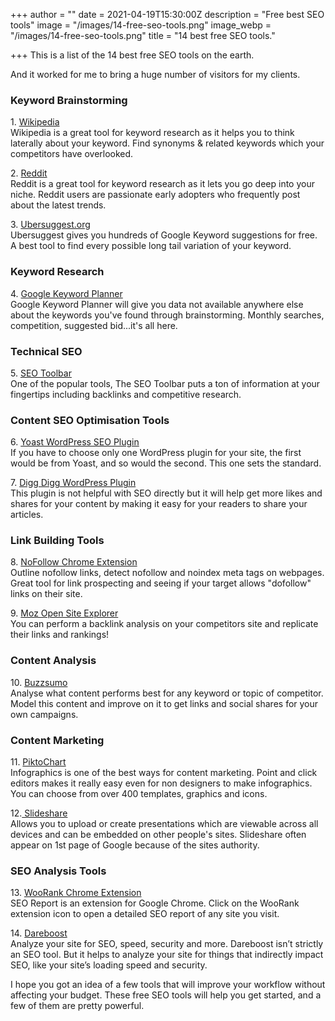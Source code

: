 +++
author = ""
date = 2021-04-19T15:30:00Z
description = "Free best SEO tools"
image = "/images/14-free-seo-tools.png"
image_webp = "/images/14-free-seo-tools.png"
title = "14 best free SEO tools."

+++
This is a list of the 14 best free SEO tools on the earth.

And it worked for me to bring a huge number of visitors for my clients.

### Keyword Brainstorming

1\. [Wikipedia](http://www.wikipedia.org)  
Wikipedia is a great tool for keyword research as it helps you to think laterally about your keyword. Find synonyms & related keywords which your competitors have overlooked.

2\. [Reddit](http://www.reddit.com/)  
Reddit is a great tool for keyword research as it lets you go deep into your niche. Reddit users are passionate early adopters who frequently post about the latest trends.

3\. [Ubersuggest.org](http://ubersuggest.org)  
Ubersuggest gives you hundreds of Google Keyword suggestions for free. A best tool to find every possible long tail variation of your keyword.

### Keyword Research

4\. [Google Keyword Planner](http://adwords.google.com/keywordplanner)  
Google Keyword Planner will give you data not available anywhere else about the keywords you've found through brainstorming. Monthly searches, competition, suggested bid...it's all here.

### Technical SEO

5\. [SEO Toolbar](http://moz.com/tools/seo-toolbar)  
One of the popular tools, The SEO Toolbar puts a ton of information at your fingertips including backlinks and competitive research.

### Content SEO Optimisation Tools

6\. [Yoast WordPress SEO Plugin](http://yoast.com/wordpress/seo/)  
If you have to choose only one WordPress plugin for your site, the first would be from Yoast, and so would the second. This one sets the standard.

7\. [Digg Digg WordPress Plugin](http://bufferapp.com/diggdigg)  
This plugin is not helpful with SEO directly but it will help get more likes and shares for your content by making it easy for your readers to share your articles.

### Link Building Tools

8\. [NoFollow Chrome Extension](https://chrome.google.com/webstore/detail/nofollow/dfogidghaigoomjdeacndafapdijmiid?hl=en)  
Outline nofollow links, detect nofollow and noindex meta tags on webpages. Great tool for link prospecting and seeing if your target allows "dofollow" links on their site.

9\. [Moz Open Site Explorer](https://moz.com/link-explorer)  
You can perform a backlink analysis on your competitors site and replicate their links and rankings!

### Content Analysis

10\. [Buzzsumo](http://buzzsumo.com/)  
Analyse what content performs best for any keyword or topic of competitor. Model this content and improve on it to get links and social shares for your own campaigns.

### Content Marketing

11\. [PiktoChart](http://piktochart.com/)  
Infographics is one of the best ways for content marketing. Point and click editors makes it really easy even for non designers to make infographics. You can choose from over 400 templates, graphics and icons.

12\.[ Slideshare](http://www.slideshare.net/)  
Allows you to upload or create presentations which are viewable across all devices and can be embedded on other people's sites. Slideshare often appear on 1st page of Google because of the sites authority.

### SEO Analysis Tools

13\. [WooRank Chrome Extension](https://chrome.google.com/webstore/detail/seo-analysis-website-revi/hlngmmdolgbdnnimbmblfhhndibdipaf?hl=en)  
SEO Report is an extension for Google Chrome. Click on the WooRank extension icon to open a detailed SEO report of any site you visit.

14\. [Dareboost](https://www.dareboost.com/)  
Analyze your site for SEO, speed, security and more. Dareboost isn’t strictly an SEO tool. But it helps to analyze your site for things that indirectly impact SEO, like your site’s loading speed and security.

I hope you got an idea of a few tools that will improve your workflow without affecting your budget. These free SEO tools will help you get started, and a few of them are pretty powerful.